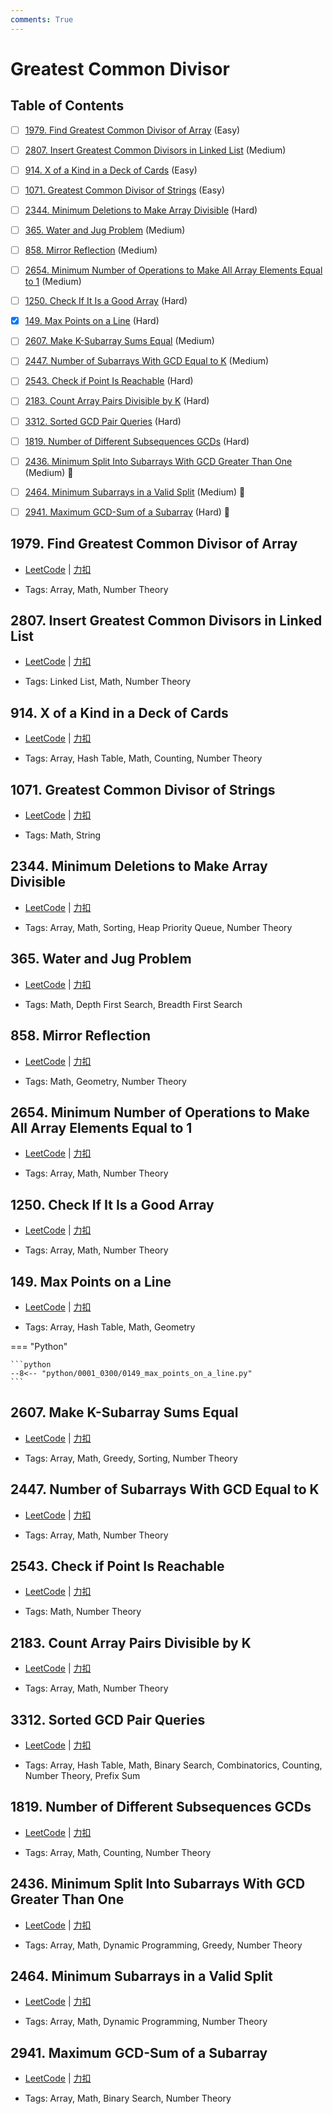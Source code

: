 ```yaml
---
comments: True
---
```


# Greatest Common Divisor

## Table of Contents

- [ ] [1979. Find Greatest Common Divisor of Array](#1979-find-greatest-common-divisor-of-array) (Easy)
- [ ] [2807. Insert Greatest Common Divisors in Linked List](#2807-insert-greatest-common-divisors-in-linked-list) (Medium)
- [ ] [914. X of a Kind in a Deck of Cards](#914-x-of-a-kind-in-a-deck-of-cards) (Easy)
- [ ] [1071. Greatest Common Divisor of Strings](#1071-greatest-common-divisor-of-strings) (Easy)
- [ ] [2344. Minimum Deletions to Make Array Divisible](#2344-minimum-deletions-to-make-array-divisible) (Hard)
- [ ] [365. Water and Jug Problem](#365-water-and-jug-problem) (Medium)
- [ ] [858. Mirror Reflection](#858-mirror-reflection) (Medium)
- [ ] [2654. Minimum Number of Operations to Make All Array Elements Equal to 1](#2654-minimum-number-of-operations-to-make-all-array-elements-equal-to-1) (Medium)
- [ ] [1250. Check If It Is a Good Array](#1250-check-if-it-is-a-good-array) (Hard)
- [x] [149. Max Points on a Line](#149-max-points-on-a-line) (Hard)
- [ ] [2607. Make K-Subarray Sums Equal](#2607-make-k-subarray-sums-equal) (Medium)
- [ ] [2447. Number of Subarrays With GCD Equal to K](#2447-number-of-subarrays-with-gcd-equal-to-k) (Medium)
- [ ] [2543. Check if Point Is Reachable](#2543-check-if-point-is-reachable) (Hard)
- [ ] [2183. Count Array Pairs Divisible by K](#2183-count-array-pairs-divisible-by-k) (Hard)
- [ ] [3312. Sorted GCD Pair Queries](#3312-sorted-gcd-pair-queries) (Hard)
- [ ] [1819. Number of Different Subsequences GCDs](#1819-number-of-different-subsequences-gcds) (Hard)
- [ ] [2436. Minimum Split Into Subarrays With GCD Greater Than One](#2436-minimum-split-into-subarrays-with-gcd-greater-than-one) (Medium) 👑
- [ ] [2464. Minimum Subarrays in a Valid Split](#2464-minimum-subarrays-in-a-valid-split) (Medium) 👑
- [ ] [2941. Maximum GCD-Sum of a Subarray](#2941-maximum-gcd-sum-of-a-subarray) (Hard) 👑


## 1979. Find Greatest Common Divisor of Array

-    [LeetCode](https://leetcode.com/problems/find-greatest-common-divisor-of-array/) | [力扣](https://leetcode.cn/problems/find-greatest-common-divisor-of-array/)

-   Tags: Array, Math, Number Theory



## 2807. Insert Greatest Common Divisors in Linked List

-    [LeetCode](https://leetcode.com/problems/insert-greatest-common-divisors-in-linked-list/) | [力扣](https://leetcode.cn/problems/insert-greatest-common-divisors-in-linked-list/)

-   Tags: Linked List, Math, Number Theory



## 914. X of a Kind in a Deck of Cards

-    [LeetCode](https://leetcode.com/problems/x-of-a-kind-in-a-deck-of-cards/) | [力扣](https://leetcode.cn/problems/x-of-a-kind-in-a-deck-of-cards/)

-   Tags: Array, Hash Table, Math, Counting, Number Theory



## 1071. Greatest Common Divisor of Strings

-    [LeetCode](https://leetcode.com/problems/greatest-common-divisor-of-strings/) | [力扣](https://leetcode.cn/problems/greatest-common-divisor-of-strings/)

-   Tags: Math, String



## 2344. Minimum Deletions to Make Array Divisible

-    [LeetCode](https://leetcode.com/problems/minimum-deletions-to-make-array-divisible/) | [力扣](https://leetcode.cn/problems/minimum-deletions-to-make-array-divisible/)

-   Tags: Array, Math, Sorting, Heap Priority Queue, Number Theory



## 365. Water and Jug Problem

-    [LeetCode](https://leetcode.com/problems/water-and-jug-problem/) | [力扣](https://leetcode.cn/problems/water-and-jug-problem/)

-   Tags: Math, Depth First Search, Breadth First Search



## 858. Mirror Reflection

-    [LeetCode](https://leetcode.com/problems/mirror-reflection/) | [力扣](https://leetcode.cn/problems/mirror-reflection/)

-   Tags: Math, Geometry, Number Theory



## 2654. Minimum Number of Operations to Make All Array Elements Equal to 1

-    [LeetCode](https://leetcode.com/problems/minimum-number-of-operations-to-make-all-array-elements-equal-to-1/) | [力扣](https://leetcode.cn/problems/minimum-number-of-operations-to-make-all-array-elements-equal-to-1/)

-   Tags: Array, Math, Number Theory



## 1250. Check If It Is a Good Array

-    [LeetCode](https://leetcode.com/problems/check-if-it-is-a-good-array/) | [力扣](https://leetcode.cn/problems/check-if-it-is-a-good-array/)

-   Tags: Array, Math, Number Theory



## 149. Max Points on a Line

-    [LeetCode](https://leetcode.com/problems/max-points-on-a-line/) | [力扣](https://leetcode.cn/problems/max-points-on-a-line/)

-   Tags: Array, Hash Table, Math, Geometry

=== "Python"

    ```python
    --8<-- "python/0001_0300/0149_max_points_on_a_line.py"
    ```



## 2607. Make K-Subarray Sums Equal

-    [LeetCode](https://leetcode.com/problems/make-k-subarray-sums-equal/) | [力扣](https://leetcode.cn/problems/make-k-subarray-sums-equal/)

-   Tags: Array, Math, Greedy, Sorting, Number Theory



## 2447. Number of Subarrays With GCD Equal to K

-    [LeetCode](https://leetcode.com/problems/number-of-subarrays-with-gcd-equal-to-k/) | [力扣](https://leetcode.cn/problems/number-of-subarrays-with-gcd-equal-to-k/)

-   Tags: Array, Math, Number Theory



## 2543. Check if Point Is Reachable

-    [LeetCode](https://leetcode.com/problems/check-if-point-is-reachable/) | [力扣](https://leetcode.cn/problems/check-if-point-is-reachable/)

-   Tags: Math, Number Theory



## 2183. Count Array Pairs Divisible by K

-    [LeetCode](https://leetcode.com/problems/count-array-pairs-divisible-by-k/) | [力扣](https://leetcode.cn/problems/count-array-pairs-divisible-by-k/)

-   Tags: Array, Math, Number Theory



## 3312. Sorted GCD Pair Queries

-    [LeetCode](https://leetcode.com/problems/sorted-gcd-pair-queries/) | [力扣](https://leetcode.cn/problems/sorted-gcd-pair-queries/)

-   Tags: Array, Hash Table, Math, Binary Search, Combinatorics, Counting, Number Theory, Prefix Sum



## 1819. Number of Different Subsequences GCDs

-    [LeetCode](https://leetcode.com/problems/number-of-different-subsequences-gcds/) | [力扣](https://leetcode.cn/problems/number-of-different-subsequences-gcds/)

-   Tags: Array, Math, Counting, Number Theory



## 2436. Minimum Split Into Subarrays With GCD Greater Than One

-    [LeetCode](https://leetcode.com/problems/minimum-split-into-subarrays-with-gcd-greater-than-one/) | [力扣](https://leetcode.cn/problems/minimum-split-into-subarrays-with-gcd-greater-than-one/)

-   Tags: Array, Math, Dynamic Programming, Greedy, Number Theory



## 2464. Minimum Subarrays in a Valid Split

-    [LeetCode](https://leetcode.com/problems/minimum-subarrays-in-a-valid-split/) | [力扣](https://leetcode.cn/problems/minimum-subarrays-in-a-valid-split/)

-   Tags: Array, Math, Dynamic Programming, Number Theory



## 2941. Maximum GCD-Sum of a Subarray

-    [LeetCode](https://leetcode.com/problems/maximum-gcd-sum-of-a-subarray/) | [力扣](https://leetcode.cn/problems/maximum-gcd-sum-of-a-subarray/)

-   Tags: Array, Math, Binary Search, Number Theory



